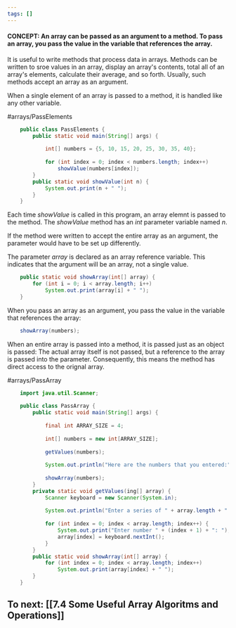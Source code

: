 ```yaml
---
tags: []
---
```


#### CONCEPT: An array can be passed as an argument to a method. To pass an array, you pass the value in the variable that references the array. 

It is useful to write methods that process data in arrays. Methods can be written to sroe values in an array, display an array's contents, total all of an array's elements, calculate their average, and so forth. Usually, such methods accept an array as an argument.

When a single element of an array is passed to a method, it is handled like any other variable. 

#arrays/PassElements
``` java
	public class PassElements {
		public static void main(String[] args) {
		
			int[] numbers = {5, 10, 15, 20, 25, 30, 35, 40};
			
			for (int index = 0; index < numbers.length; index++)
				showValue(numbers[index]);
		}
		public static void showValue(int n) {
			System.out.print(n + " ");
		}
	}
```

Each time *showValue* is called in this program, an array elemnt is passed to the method. The *showValue* method has an *int* parameter variable named *n*. 

If the method were written to accept the entire array as an argument, the parameter would have to be set up differently. 

The parameter *array* is declared as an array reference variable. This indicates that the argument will be an array, not a single value.

``` java
	public static void showArray(int[] array) {
		for (int i = 0; i < array.length; i++)
			System.out.print(array[i] + " ");
	}
``` 

When you pass an array as an argument, you pass the value in the variable that references the array:
``` java
	showArray(numbers);
```

When an entire array is passed into a method, it is passed just as an object is passed: The actual array itself is not passed, but a reference to the array is passed into the parameter. Consequently, this means the method has direct access to the orignal array. 

#arrays/PassArray
``` java
	import java.util.Scanner;
	
	public class PassArray {
		public static void main(String[] args) {
		
			final int ARRAY_SIZE = 4;
			
			int[] numbers = new int[ARRAY_SIZE];
			
			getValues(numbers);
			
			System.out.println("Here are the numbers that you entered:");
			
			showArray(numbers);
		}
		private static void getValues(ing[] array) {
			Scanner keyboard = new Scanner(System.in);
			
			System.out.println("Enter a series of " + array.length + " numbers.");
			
			for (int index = 0; index < array.length; index++) {
				System.out.print("Enter number " + (index + 1) + ": ");
				array[index] = keyboard.nextInt();
			}
		}
		public static void showArray(int[] array) {
			for (int index = 0; index < array.length; index++) 
				System.out.print(array[index] + " ");
		}
	}
```
## **To next:** [[7.4 Some Useful Array Algoritms and Operations]]